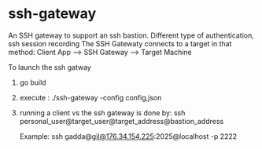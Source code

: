 # ssh-gateway
An SSH gateway to support an ssh bastion. Different type of authentication, ssh session recording
The SSH Gatewaty connects to a target in that method:
    Client App --> SSH Gateway --> Target Machine

To launch the ssh gatway  

1. go build 

2. execute : ./ssh-gateway -config config,json 

3. running a client vs the ssh gateway is done by: 
    ssh personal_user@target_user@target_address@bastion_address

    Example: 
    ssh gadda@gil@176.34.154.225:2025@localhost -p 2222
